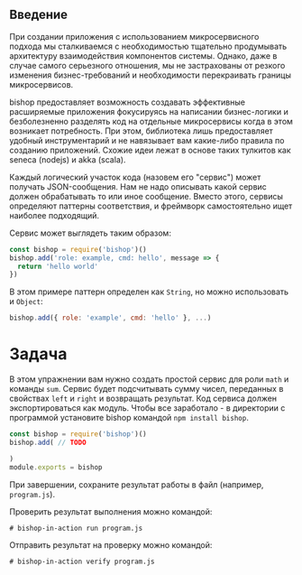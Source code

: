 ## Введение

При создании приложения с использованием микросервисного подхода мы сталкиваемся с необходимостью тщательно продумывать архитектуру взаимодействия компонентов системы. Однако, даже в случае самого серьезного отношения, мы не застрахованы от резкого изменения бизнес-требований и необходимости перекраивать границы микросервисов.

bishop предоставляет возможность создавать эффективные расширяемые приложения фокусируясь на написании бизнес-логики и безболезненно разделять код на отдельные микросервисы когда в этом возникает потребность. При этом, библиотека лишь предоставляет удобный инструментарий и не навязывает вам какие-либо правила по созданию приложений. Схожие идеи лежат в основе таких тулкитов как seneca (nodejs) и akka (scala).

Каждый логический участок кода (назовем его "сервис") может получать JSON-сообщения. Нам не надо описывать какой сервис должен обрабатывать то или иное сообщение. Вместо этого, сервисы определяют паттерны соответствия, и фреймворк самостоятельно ищет наиболее подходящий.

Cервис может выглядеть таким образом:
```javascript
const bishop = require('bishop')()
bishop.add('role: example, cmd: hello', message => {
  return 'hello world'
})
```
В этом примере паттерн определен как `String`, но можно использовать и `Object`:
```javascript
bishop.add({ role: 'example', cmd: 'hello' }, ...)
```

# Задача
В этом упражнении вам нужно создать простой сервис для роли `math` и команды `sum`. Сервис будет подсчитывать сумму чисел, переданных в свойствах `left` и `right` и возвращать результат. Код сервиса должен экспортироваться как модуль. Чтобы все заработало - в директории с программой установите bishop командой `npm install bishop`.
```javascript
const bishop = require('bishop')()
bishop.add( // TODO

)
module.exports = bishop
```
При завершении, сохраните результат работы в файл (например, `program.js`).

Проверить результат выполнения можно командой:
```
# bishop-in-action run program.js
```
Отправить результат на проверку можно командой:
```
# bishop-in-action verify program.js
```
